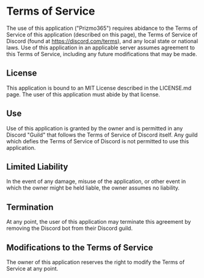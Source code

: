 # Terms of Service
The use of this application ("Prizmo365") requires abidance to the Terms of Service of this application (described on this page), the Terms of Service of Discord (found at https://discord.com/terms), and any local state or national laws. Use of this application in an applicable server assumes agreement to this Terms of Service, including any future modifications that may be made.

## License
This application is bound to an MIT License described in the LICENSE.md page. The user of this application must abide by that license.

## Use
Use of this application is granted by the owner and is permitted in any Discord "Guild" that follows the Terms of Service of Discord itself. Any guild which defies the Terms of Service of Discord is not permitted to use this application.

## Limited Liability
In the event of any damage, misuse of the application, or other event in which the owner might be held liable, the owner assumes no liability.

## Termination
At any point, the user of this application may terminate this agreement by removing the Discord bot from their Discord guild. 

## Modifications to the Terms of Service
The owner of this application reserves the right to modify the Terms of Service at any point.
